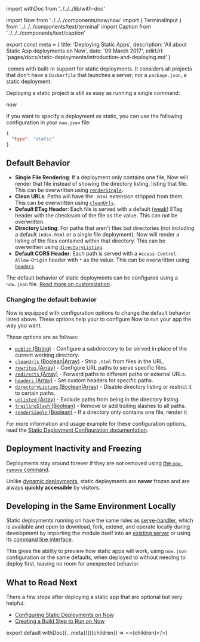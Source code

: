 import withDoc from '../../../lib/with-doc'

import Now from '../../../components/now/now'
import { TerminalInput } from '../../../components/text/terminal'
import Caption from '../../../components/text/caption'

export const meta = {
  title: 'Deploying Static Apps',
  description: 'All about Static App deployments on Now',
  date: '09 March 2017',
  editUrl: 'pages/docs/static-deployments/introduction-and-deploying.md'
}

&#8203;<Now color="#000"/> comes with built-in support for static deployments. It considers all projects that don't have a `Dockerfile` that launches a server, nor a `package.json`, a static deployment.

Deploying a static project is still as easy as running a single command:

<TerminalInput>now</TerminalInput>

If you want to specify a deployment as static, you can use the following configuration in your `now.json` file:
```json
{
  "type": "static"
}
```

## Default Behavior

- **Single File Rendering**: If a deployment only contains one file, Now will render that file instead of showing the directory listing, listing that file. This can be overwritten using [`renderSingle`](/docs/static-deployments/configuration#rendersingle-(boolean)).
- **Clean URLs**: Paths will have the `.html` extension stripped from them. This can be overwritten using [`cleanUrls`](/docs/static-deployments/configuration#cleanurls-(boolean|array)).
- **Default ETag Header**: Each file is served with a default ([weak](https://developer.mozilla.org/en-US/docs/Web/HTTP/Headers/ETag#Directives)) ETag header with the checksum of the file as the value. This can not be overwritten.
- **Directory Listing**: For paths that aren't files but directories (not including a default `index.html` or a single file deployment), Now will render a listing of the files contained within that directory. This can be overwritten using [`directoryListing`](/docs/static-deployments/configuration#directorylisting-(boolean|array)).
- **Default CORS Header**: Each path is served with a `Access-Control-Allow-Origin` header with `*` as the value. This can be overwritten using [`headers`](/docs/static-deployments/configuration#headers-(array)).

The default behavior of static deployments can be configured using a `now.json` file. [Read more on customization](/docs/static-deployments/configuration).

### Changing the default behavior

Now is equipped with configuration options to change the default behavior listed above.
These options help your to configure Now to run your app the way you want.

Those options are as follows:
- [`public` (String)](/docs/static-deployments/configuration#public-(string)) - Configure a subdirectory to be served in place of the current working directory.
- [`cleanUrls` (Boolean|Array)](/docs/static-deployments/configuration#cleanurls-(boolean|array)) - Strip `.html` from files in the URL.
- [`rewrites` (Array)](/docs/static-deployments/configuration#rewrites-(array)) - Configure URL paths to serve specific files.
- [`redirects` (Array)](/docs/static-deployments/configuration#redirects-(array)) - Forward paths to different paths or external URLs.
- [`headers` (Array)](/docs/static-deployments/configuration#headers-(array)) - Set custom headers for specific paths.
- [`directoryListing` (Boolean|Array)](/docs/static-deployments/configuration#directorylisting-(boolean|array)) - Disable directory listing or restrict it to certain paths.
- [`unlisted` (Array)](/docs/static-deployments/configuration#unlisted-(array)) - Exclude paths from being in the directory listing.
- [`trailingSlash` (Boolean)](/docs/static-deployments/configuration#trailingslash-(boolean)) - Remove or add trailing slashes to all paths.
- [`renderSingle` (Boolean)](/docs/static-deployments/configuration#rendersingle-(boolean)) - If a directory only contains one file, render it

For more information and usage example for these configuration options, read the [Static Deployment Configuration documentation](/docs/static-deployments/configuration).

## Deployment Inactivity and Freezing
Deployments stay around forever if they are not removed using [the `now remove` command](/docs/clients/now-cli#cloud-commands).

Unlike [dynamic deployments](/docs/deployment-types/docker), static deployments are **never** frozen and are always **quickly accessible** by visitors.

## Developing in the Same Environment Locally
Static deployments running on <Now color="#000"/> have the same rules as [serve-handler](https://github.com/zeit/serve-handler), which is available and open to download, fork, extend, and operate locally during development by importing the module itself into an [existing server](https://github.com/zeit/serve#api) or
using its [command line interface](https://github.com/zeit/serve).

This gives the ability to preview how static apps will work, using `now.json` configuration or the same defaults, when deployed to <Now color="#000"/> without needing to deploy first, leaving no room for unexpected behavior.

## What to Read Next
There a few steps after deploying a static app that are optional but very helpful.
- [Configuring Static Deployments on Now](/docs/static-deployments/configuration)
- [Creating a Build Step to Run on Now](/docs/static-deployments/builds/building-with-now)

export default withDoc({...meta})(({children}) => <>{children}</>)
